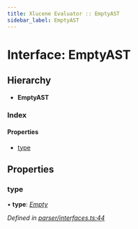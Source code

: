 ```yaml
---
title: Xlucene Evaluator :: EmptyAST
sidebar_label: EmptyAST
---
```


# Interface: EmptyAST

## Hierarchy

* **EmptyAST**

### Index

#### Properties

* [type](emptyast.md#type)

## Properties

###  type

• **type**: *[Empty](../enums/asttype.md#empty)*

*Defined in [parser/interfaces.ts:44](https://github.com/terascope/teraslice/blob/6e018493/packages/xlucene-evaluator/src/parser/interfaces.ts#L44)*
